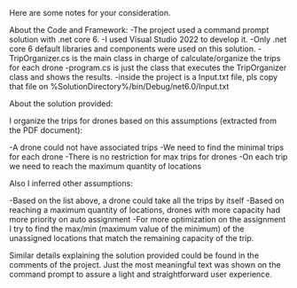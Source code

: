 Here are some notes for your consideration.

About the Code and Framework:
-The project used a command prompt solution with .net core 6.
-I used Visual Studio 2022 to develop it.
-Only .net core 6 default libraries and components were used on this solution.
-TripOrganizer.cs is the main class in charge of calculate/organize the trips for each drone
-program.cs is just the class that executes the TripOrganizer class and shows the results.
-inside the project is a Input.txt file, pls copy that file on %SolutionDirectory%/bin/Debug/net6.0/Input.txt

About the solution provided:

I organize the trips for drones based on this assumptions (extracted from the PDF document):

-A drone could not have associated trips
-We need to find the minimal trips for each drone
-There is no restriction for max trips for drones
-On each trip we need to reach the maximum quantity of locations

Also I inferred other assumptions:

-Based on the list above, a drone could take all the trips by itself
-Based on reaching a maximum quantity of locations, drones with more capacity had more priority on auto assignment
-For more optimization on the assignment I try to find the max/min (maximum value of the minimum) of the unassigned locations that match the remaining capacity of the trip.

Similar details explaining the solution provided could be found in the comments of the project. Just the most meaningful text was shown on the command prompt to assure 
a light and straightforward user experience.
